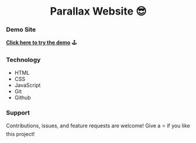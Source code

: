 # <center> Parallax Website 😎 </center>






### **Demo Site**


 **[Click here to try the demo](https://sanchezdiezma.github.io/parallax-website/)** 🕹
 
### **Technology**

* HTML
* CSS
* JavaScript
* Git
* Github

### **Support**

Contributions, issues, and feature requests are welcome!
Give a ⭐️ if you like this project!

